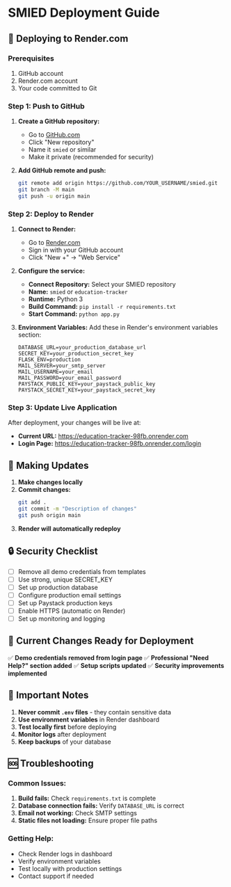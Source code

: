 # SMIED Deployment Guide

## 🚀 Deploying to Render.com

### Prerequisites
1. GitHub account
2. Render.com account
3. Your code committed to Git

### Step 1: Push to GitHub

1. **Create a GitHub repository:**
   - Go to [GitHub.com](https://github.com)
   - Click "New repository"
   - Name it `smied` or similar
   - Make it private (recommended for security)

2. **Add GitHub remote and push:**
   ```bash
   git remote add origin https://github.com/YOUR_USERNAME/smied.git
   git branch -M main
   git push -u origin main
   ```

### Step 2: Deploy to Render

1. **Connect to Render:**
   - Go to [Render.com](https://render.com)
   - Sign in with your GitHub account
   - Click "New +" → "Web Service"

2. **Configure the service:**
   - **Connect Repository:** Select your SMIED repository
   - **Name:** `smied` or `education-tracker`
   - **Runtime:** Python 3
   - **Build Command:** `pip install -r requirements.txt`
   - **Start Command:** `python app.py`

3. **Environment Variables:**
   Add these in Render's environment variables section:
   ```
   DATABASE_URL=your_production_database_url
   SECRET_KEY=your_production_secret_key
   FLASK_ENV=production
   MAIL_SERVER=your_smtp_server
   MAIL_USERNAME=your_email
   MAIL_PASSWORD=your_email_password
   PAYSTACK_PUBLIC_KEY=your_paystack_public_key
   PAYSTACK_SECRET_KEY=your_paystack_secret_key
   ```

### Step 3: Update Live Application

After deployment, your changes will be live at:
- **Current URL:** https://education-tracker-98fb.onrender.com
- **Login Page:** https://education-tracker-98fb.onrender.com/login

## 🔄 Making Updates

1. **Make changes locally**
2. **Commit changes:**
   ```bash
   git add .
   git commit -m "Description of changes"
   git push origin main
   ```
3. **Render will automatically redeploy**

## 🔒 Security Checklist

- [ ] Remove all demo credentials from templates
- [ ] Use strong, unique SECRET_KEY
- [ ] Set up production database
- [ ] Configure production email settings
- [ ] Set up Paystack production keys
- [ ] Enable HTTPS (automatic on Render)
- [ ] Set up monitoring and logging

## 📝 Current Changes Ready for Deployment

✅ **Demo credentials removed from login page**
✅ **Professional "Need Help?" section added**
✅ **Setup scripts updated**
✅ **Security improvements implemented**

## 🚨 Important Notes

1. **Never commit `.env` files** - they contain sensitive data
2. **Use environment variables** in Render dashboard
3. **Test locally first** before deploying
4. **Monitor logs** after deployment
5. **Keep backups** of your database

## 🆘 Troubleshooting

### Common Issues:
1. **Build fails:** Check `requirements.txt` is complete
2. **Database connection fails:** Verify `DATABASE_URL` is correct
3. **Email not working:** Check SMTP settings
4. **Static files not loading:** Ensure proper file paths

### Getting Help:
- Check Render logs in dashboard
- Verify environment variables
- Test locally with production settings
- Contact support if needed

